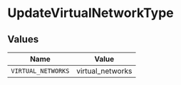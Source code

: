 # UpdateVirtualNetworkType


## Values

| Name               | Value              |
| ------------------ | ------------------ |
| `VIRTUAL_NETWORKS` | virtual_networks   |